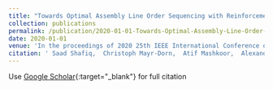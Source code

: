 ```yaml
---
title: "Towards Optimal Assembly Line Order Sequencing with Reinforcement Learning: A Case Study"
collection: publications
permalink: /publication/2020-01-01-Towards-Optimal-Assembly-Line-Order-Sequencing-with-Reinforcement-Learning-A-Case-Study
date: 2020-01-01
venue: 'In the proceedings of 2020 25th IEEE International Conference on Emerging Technologies and Factory Automation (ETFA)'
citation: ' Saad Shafiq,  Christoph Mayr-Dorn,  Atif Mashkoor,  Alexander Egyed, &quot;Towards Optimal Assembly Line Order Sequencing with Reinforcement Learning: A Case Study.&quot; In the proceedings of 2020 25th IEEE International Conference on Emerging Technologies and Factory Automation (ETFA), 2020.'
---
```

Use [Google Scholar](https://scholar.google.com/scholar?q=Towards+Optimal+Assembly+Line+Order+Sequencing+with+Reinforcement+Learning:+A+Case+Study){:target="_blank"} for full citation
